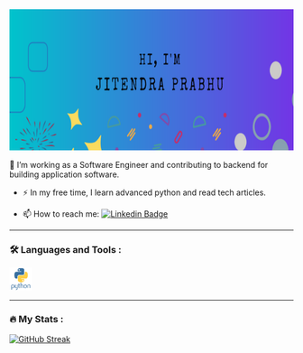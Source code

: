 
<img src="./assets/HI.png" width="1500" height="250">








:telescope: I’m working as a Software Engineer and contributing to  backend for building application software.

- :zap: In my free time, I learn advanced python and read tech articles.

- :mailbox: How to reach me: [![Linkedin Badge](https://img.shields.io/badge/-kakbar-blue?style=flat&logo=Linkedin&logoColor=white)](your-linkedin-url)

---

### :hammer_and_wrench: Languages and Tools :

<div>
  <img src="https://github.com/devicons/devicon/blob/master/icons/python/python-original-wordmark.svg" alt="https://github.com/devicons/devicon/blob/master/icons/python/python-original.svg" width="40" height="40">
  
</div>

---

### :fire: My Stats :

[![GitHub Streak](http://github-readme-streak-stats.herokuapp.com?user=Jitendra-GRL&theme=dark&mode=weekly)](https://git.io/streak-stats)



